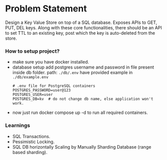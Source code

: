 # Problem Statement
Design a Key Value Store on top of a SQL database. Exposes APIs to GET, PUT, DEL keys. Along with these core functionalities, there should be an API to set TTL to an existing key, post which the key is auto-deleted from the store.

### How to setup project?
- make sure you have docker installed.
- database setup
  add postgres username and password in file present inside db folder.
  path: `./db/.env`
  have provided example in `./db/example.env`
  ```
  # .env file for PostgreSQL containers
  POSTGRES_PASSWORD=user@123
  POSTGRES_USER=user
  POSTGRES_DB=kv  # do not change db name, else application won't work.
  ```
- now just run docker compose up -d to run all required containers.
  

### Learnings
- SQL Transactions.
- Pessimistic Locking.
- SQL DB horizontally Scaling by Manually Sharding Database (range based sharding).
  
